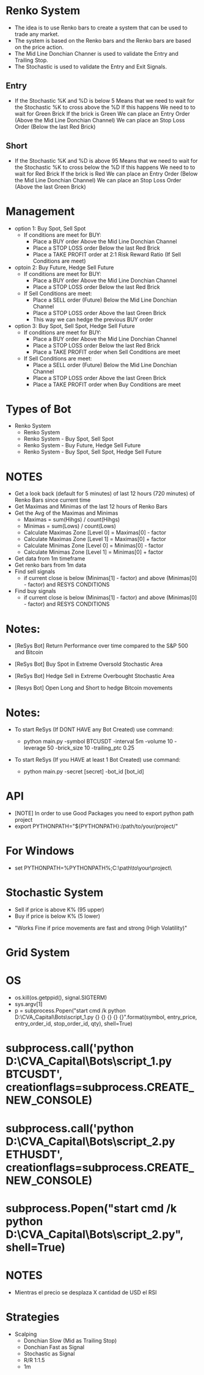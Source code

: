 # Renko System
* The idea is to use Renko bars to create a system that can be used to trade any market.
* The system is based on the Renko bars and the Renko bars are based on the price action.
* The Mid Line Donchian Channer is used to validate the Entry and Trailing Stop.
* The Stochastic is used to validate the Entry and Exit Signals.

## Entry
* If the Stochastic %K and %D is below 5
    Means that we need to wait for the Stochastic %K to cross above the %D
        If this happens
            We need to to wait for Green Brick
                If the brick is Green 
                    We can place an Entry Order (Above the Mid Line Donchian Channel)
                    We can place an Stop Loss Order (Below the last Red Brick)


## Short
* If the Stochastic %K and %D is above 95
    Means that we need to wait for the Stochastic %K to cross below the %D
        If this happens
            We need to to wait for Red Brick
                If the brick is Red 
                    We can place an Entry Order (Below the Mid Line Donchian Channel)
                    We can place an Stop Loss Order (Above the last Green Brick)                    


# Management
* option 1: Buy Spot, Sell Spot
    * If conditions are meet for BUY:
        * Place a BUY order Above the Mid Line Donchian Channel
        * Place a STOP LOSS order Below the last Red Brick
        * Place a TAKE PROFIT order at 2:1 Risk Reward Ratio (If Sell Conditions are meet)
* optoin 2: Buy Future, Hedge Sell Future
    * If conditions are meet for BUY:
        * Place a BUY order Above the Mid Line Donchian Channel
        * Place a STOP LOSS order Below the last Red Brick
    * If Sell Conditions are meet:
        * Place a SELL order (Future) Below the Mid Line Donchian Channel
        * Place a STOP LOSS order Above the last Green Brick
        * This way we can hedge the previous BUY order
* option 3: Buy Spot, Sell Spot, Hedge Sell Future
    * If conditions are meet for BUY:
        * Place a BUY order Above the Mid Line Donchian Channel
        * Place a STOP LOSS order Below the last Red Brick
        * Place a TAKE PROFIT order when Sell Conditions are meet
    * If Sell Conditions are meet:
        * Place a SELL order (Future) Below the Mid Line Donchian Channel
        * Place a STOP LOSS order Above the last Green Brick
        * Place a TAKE PROFIT order when Buy Conditions are meet


# Types of Bot
* Renko System
    * Renko System
    * Renko System - Buy Spot, Sell Spot
    * Renko System - Buy Future, Hedge Sell Future
    * Renko System - Buy Spot, Sell Spot, Hedge Sell Future
# NOTES
* Get a look back (default for 5 minutes) of last 12 hours (720 minutes) of Renko Bars since current time
* Get Maximas and Minimas of the last 12 hours of Renko Bars
* Get the Avg of the Maximas and Minimas 
    - Maximas = sum(Hihgs) / count(Hihgs)
    - Minimas = sum(Lows) / count(Lows)
    - Calculate Maximas Zone [Level 0] = Maximas[0] - factor
    - Calculate Maximas Zone [Level 1] = Maximas[0] + factor
    - Calculate Minimas Zone [Level 0] = Minimas[0] - factor
    - Calculate Minimas Zone [Level 1] = Minimas[0] + factor
* Get data from 1m timeframe 
* Get renko bars from 1m data
* Find sell signals 
    - if current close is below (Minimas[1] - factor) and above (Minimas[0] - factor) and RESYS CONDITIONS
* Find buy signals
    - if current close is below (Minimas[1] - factor) and above (Minimas[0] - factor) and RESYS CONDITIONS



# Notes:
* [ReSys Bot] Return Performance over time compared to the S&P 500 and Bitcoin

* [ReSys Bot] Buy Spot in Extreme Oversold Stochastic Area
* [ReSys Bot] Hedge Sell in Extreme Overbought Stochastic Area
* [Resys Bot] Open Long and Short to hedge Bitcoin movements

# Notes:

* To start ReSys (If DONT HAVE any Bot Created) use command: 
    - python main.py -symbol BTCUSDT -interval 5m -volume 10 -leverage 50 -brick_size 10 -trailing_ptc 0.25 

* To start ReSys (If you HAVE at least 1 Bot Created) use command: 
    - python main.py -secret [secret] -bot_id [bot_id]
    
# API
* [NOTE] In order to use Good Packages you need to export python path project
* export PYTHONPATH="${PYTHONPATH}:/path/to/your/project/"
# For Windows
* set PYTHONPATH=%PYTHONPATH%;C:\path\to\your\project\


# Stochastic System
* Sell if price is above K% (95 upper)
* Buy if price is below K% (5 lower)
- "Works Fine if price movements are fast and strong (High Volatility)"
# Grid System

# OS
* os.kill(os.getppid(), signal.SIGTERM)
* sys.argv[1]
* p = subprocess.Popen("start cmd /k python D:\CVA_Capital\Bots\script_1.py {} {} {} {} {}".format(symbol, entry_price, entry_order_id, stop_order_id, qty), shell=True)

# subprocess.call('python D:\CVA_Capital\Bots\script_1.py BTCUSDT', creationflags=subprocess.CREATE_NEW_CONSOLE)
# subprocess.call('python D:\CVA_Capital\Bots\script_2.py ETHUSDT', creationflags=subprocess.CREATE_NEW_CONSOLE)
# subprocess.Popen("start cmd /k python D:\CVA_Capital\Bots\script_2.py", shell=True) 


# NOTES
* Mientras el precio se desplaza X cantidad de USD el RSI 

# Strategies
* Scalping
    - Donchian Slow (Mid as Trailing Stop)
    - Donchian Fast as Signal
    - Stochastic as Signal
    - R/R 1:1.5
    - 1m
